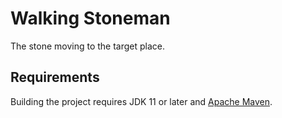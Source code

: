 # Walking Stoneman

The stone moving to the target place.

## Requirements

Building the project requires JDK 11 or later and [Apache Maven](https://maven.apache.org/).